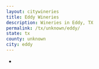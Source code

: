 ```yaml
---
layout: citywineries
title: Eddy Wineries
description: Wineries in Eddy, TX
permalink: /tx/unknown/eddy/
state: tx
county: unknown
city: eddy
---
```

-
